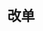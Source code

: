 ---
title: 改单
position_number: 2
type: post
description: /v1/future-u/trade/order/update
remark: Content-Type = application/x-www-form-urlencoded && application/json
parameters:
    -
        name: orderId
        type: number
        mandatory: true
        default: 
        description: 订单id
        ranges:
    -
        name: price
        type: number
        mandatory: true
        default: 
        description: 目标价格
        ranges:
    -
        name: origQty
        type: number
        mandatory: true
        default: 
        description: 目标数量（张）
        ranges:
    -
        name: triggerProfitPrice
        type: number
        mandatory: false
        default: N/A
        description: 止盈价格
        ranges:
    -
        name: triggerStopPrice
        type: number
        mandatory: false
        default: N/A
        description: 止损价格
        ranges:
    -
        name: triggerPriceType
        type: string
        mandatory: false
        default: LATEST_PRICE
        description: 触发价格类型
        ranges: INDEX_PRICE(指数价格)；MARK_PRICE(标记价格)；LATEST_PRICE(最新价)
    -
        name: profitDelegateOrderType
        type: string
        mandatory: false
        default: N/A
        description: 止盈委托订单类型
        ranges: LIMIT(限价)；MARKET(市价)
    -
        name: profitDelegateTimeInForce
        type: string
        mandatory: false
        default: N/A
        description: 止盈委托有效方式
        ranges: GTC;IOC;FOK;GTX
    -
        name: profitDelegatePrice
        type: number
        mandatory: false
        default: N/A
        description: 止盈委托委托价格
        ranges: 
    -
        name: stopDelegateOrderType
        type: string
        mandatory: false
        default: N/A
        description: 止损委托订单类型
        ranges:  LIMIT(限价)；MARKET(市价)
    -
        name: stopDelegateTimeInForce
        type: string
        mandatory: false
        default: N/A
        description: 止损委托有效方式
        ranges: GTC;IOC;FOK;GTX
    -
        name: stopDelegatePrice
        type: number
        mandatory: false
        default: N/A
        description: 止损委托价格
        ranges: 
    -
        name: followUpOrder
        type: boolean
        mandatory: false
        default: N/A
        description: 
        ranges: 如果为 true，则表示为追单订单
content_markdown: |-

               #### **限流规则**

               200/s/apikey
left_code_blocks:
    -
        code_block: "public void getKLine() {\r\n\tString text = HttpUtil.get(URL + \"/data/api/v1/future-u/trade/getKLine?market=btc_usdt&type=1min&since=0\");\r\n\tSystem.out.println(text);\r\n}"
        title: Java
        language: java
right_code_blocks:
  - code_block: |-
      {
        "msgInfo": {
          "code": "",
          "msg": ""
        },
        "msg": "",
        "data": {},
        "code": 200
      }
    title: Response
    language: json
---
